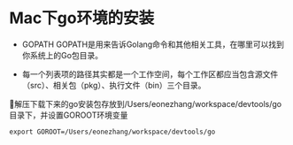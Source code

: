 # Mac下go环境的安装
* GOPATH
GOPATH是用来告诉Golang命令和其他相关工具，在哪里可以找到你系统上的Go包目录。
- 每一个列表项的路径其实都是一个工作空间，每个工作区都应当包含源文件（src）、相关包（pkg）、执行文件（bin）三个目录。

解压下载下来的go安装包存放到/Users/eonezhang/workspace/devtools/go目录下，并设置GOROOT环境变量
```~/.zshrc
export GOROOT=/Users/eonezhang/workspace/devtools/go
```